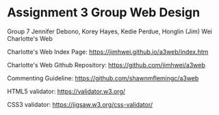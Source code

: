 # Assignment 3 Group Web Design 

Group 7
Jennifer Debono, Korey Hayes, Kedie Perdue, Honglin (Jim) Wei
Charlotte's Web

Charlotte's Web Index Page:
https://jimhwei.github.io/a3web/index.htm

Charlotte's Web Github Repository:
https://github.com/jimhwei/a3web

Commenting Guideline:
https://github.com/shawnmflemingc/a3web

HTML5 validator: 
https://validator.w3.org/

CSS3 validator: 
https://jigsaw.w3.org/css-validator/